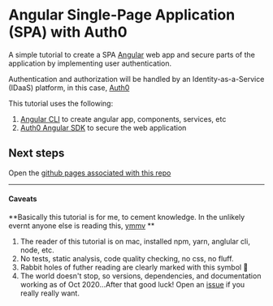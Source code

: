 # Angular Single-Page Application (SPA) with Auth0

A simple tutorial to create a SPA [Angular](https://angular.io/) web app and secure parts of the application by implementing user authentication. 

Authentication and authorization will be handled by an Identity-as-a-Service (IDaaS) platform, in this case, [Auth0](https://auth0.com) 

This tutorial uses the following:

1. [Angular CLI](https://cli.angular.io/) to create angular app, components, services, etc
2. [Auth0 Angular SDK](https://github.com/auth0/auth0-angular) to secure the web application

## Next steps

Open the [github pages associated with this repo](https://dominicfarr.github.io/tutorial-blog-angular-auth0/)
_________________

#### Caveats

**Basically this tutorial is for me, to cement knowledge. In the unlikely evernt anyone else is reading this, [ymmv](https://dictionary.cambridge.org/dictionary/english/ymmv) ** 

1. The reader of this tutorial is on mac, installed npm, yarn, anglular cli, node, etc.
2. No tests, static analysis, code quality checking, no css, no fluff.
3. Rabbit holes of futher reading are clearly marked with this symbol :rabbit:
4. The world doesn't stop, so versions, dependencies, and documentation working as of Oct 2020...After that good luck! Open an [issue](https://github.com/dominicfarr/tutorial-blog-angular-auth0/issues) if you really really want.
